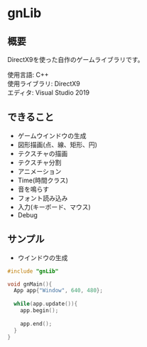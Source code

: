 # gnLib

## 概要
DirectX9を使った自作のゲームライブラリです。

使用言語: C++  
使用ライブラリ: DirectX9  
エディタ: Visual Studio 2019  

## できること
- ゲームウインドウの生成  
- 図形描画(点、線、矩形、円)    
- テクスチャの描画  
- テクスチャ分割  
- アニメーション  
- Time(時間クラス)  
- 音を鳴らす  
- フォント読み込み  
- 入力(キーボード、マウス)  
- Debug  

## サンプル
- ウインドウの生成  
``` cpp
#include "gnLib"

void gnMain(){
  App app{"Window", 640, 480};
  
  while(app.update()){
    app.begin();
    
    app.end();
  }
}
```
